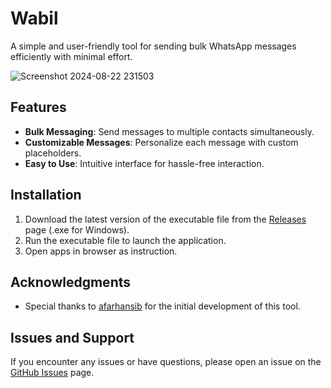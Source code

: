 # Wabil

A simple and user-friendly tool for sending bulk WhatsApp messages efficiently with minimal effort.

![Screenshot 2024-08-22 231503](https://github.com/user-attachments/assets/cd8cdd53-eaf2-4abc-afca-f755405c39d5)

## Features

- **Bulk Messaging**: Send messages to multiple contacts simultaneously.
- **Customizable Messages**: Personalize each message with custom placeholders.
- **Easy to Use**: Intuitive interface for hassle-free interaction.

## Installation

1. Download the latest version of the executable file from the [Releases](https://github.com/paul-lestyo/Wabil/releases) page (.exe for Windows).
2. Run the executable file to launch the application.
3. Open apps in browser as instruction.

## Acknowledgments

- Special thanks to [afarhansib](https://github.com/afarhansib) for the initial development of this tool.

## Issues and Support

If you encounter any issues or have questions, please open an issue on the [GitHub Issues](https://github.com/paul-lestyo/Wabil/issues) page. 
